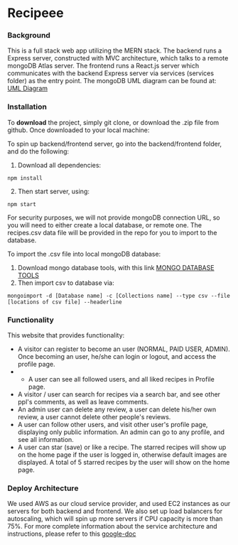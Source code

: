 # Recipeee

### Background

This is a full stack web app utilizing the MERN stack. The backend runs a Express server, constructed with MVC architecture, which talks to a remote mongoDB Atlas server. The frontend runs a React.js server which communicates with the backend Express server via services (services folder) as the entry point. The mongoDB UML diagram can be found at: [UML Diagram](https://drive.google.com/file/d/1E2uUDYjA-yFQnmoD5o5SFGSfrTb9b1bv/view)

### Installation
To __download__ the project, simply git clone, or download the .zip file from github.
Once downloaded to your local machine:

To spin up backend/frontend server, go into the backend/frontend folder, and do the following:

1. Download all dependencies:
```
npm install
```
2. Then start server, using:
```
npm start
```

For security purposes, we will not provide mongoDB connection URL, so you will need to either create a local database, or remote one.
The recipes.csv data file will be provided in the repo for you to import to the database.

To import the .csv file into local mongoDB database:
1. Download mongo database tools, with this link [MONGO DATABASE TOOLS](https://www.mongodb.com/try/download/database-tools)
2. Then import csv to database via:
```
mongoimport -d [Database name] -c [Collections name] --type csv --file [locations of csv file] --headerline
```

### Functionality

This website that provides functionality:
- A visitor can register to become an user (NORMAL, PAID USER, ADMIN). Once becoming an user, he/she can login or logout, and access the profile page.
- - A user can see all followed users, and all liked recipes in Profile page.
- A visitor / user can search for recipes via a search bar, and see other ppl's comments, as well as leave comments.
- An admin user can delete any review, a user can delete his/her own review, a user cannot delete other people's reviews.
- A user can follow other users, and visit other user's profile page, displaying only public information. An admin can go to any profile, and see all information.
- A user can star (save) or like a recipe. The starred recipes will show up on the home page if the user is logged in, otherwise default images are displayed. A total of 5 starred recipes by the user will show on the home page.


### Deploy Architecture
We used AWS as our cloud service provider, and used EC2 instances as our servers for both backend and frontend. We also set up load balancers for autoscaling, which will spin up more servers if CPU capacity is more than 75%.
For more complete information about the service architecture and instructions, please refer to this [google-doc](https://docs.google.com/document/d/14JMFLfPNHAKBt3-jvD2Vnw_3QoCJuXeDr8CZL8AVm4c/edit?usp=sharing)








